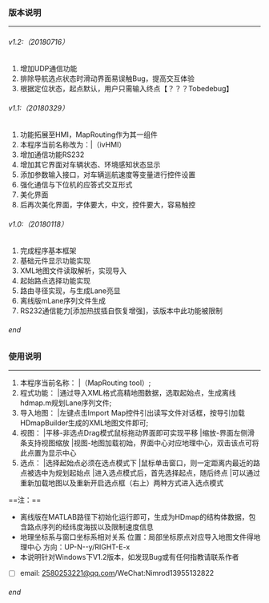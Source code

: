 ### 版本说明

---

###### v1.2:（20180716）
1. 增加UDP通信功能
2. 排除导航选点状态时滑动界面易误触Bug，提高交互体验
3. 根据定位状态，起点默认，用户只需输入终点【？？？Tobedebug】

###### v1.1:（20180329）
1. 功能拓展至HMI，MapRouting作为其一组件
2. 本程序当前名称改为：|（ivHMI）
3. 增加通信功能RS232
4. 增加其它界面对车辆状态、环境感知状态显示
5. 添加参数输入接口，对车辆巡航速度等变量进行控件设置
6. 强化通信与下位机的应答式交互形式
7. 美化界面
8. 后再次美化界面，字体要大，中文，控件要大，容易触控

###### v1.0:（20180118）
1. 完成程序基本框架
2. 基础元件显示功能实现
3. XML地图文件读取解析，实现导入
4. 起始路点选择功能实现
5. 路由寻径实现，与生成Lane亮显
6. 离线版mLane序列文件生成
7. RS232通信能力[添加热拔插自恢复增强]，该版本中此功能被限制
###### end



### 使用说明

---

1. 本程序当前名称：
    |（MapRouting tool）;
2. 程式功能：
	|通过导入XML格式高精地图数据，选取起始点，生成离线hdmap.m规划Lane序列文件;
3. 导入地图：
 	|左键点击Import Map控件引出读写文件对话框，按导引加载HDmapBuilder生成的XML地图文件即可;
4. 视图：
        |平移-非选点Drag模式鼠标拖动界面即可实现平移
	|缩放-界面左侧滑条支持视图缩放
	|视图-地图加载初始，界面中心对应地理中心，双击该点可将此点置为显示中心
6. 选点：
	|选择起始点必须在选点模式下
        |鼠标单击窗口，则一定距离内最近的路点被选中为规划起始点
	|进入选点模式后，首先选择起点，随后终点
	|可以通过重新加载地图以及重新开启选点框（右上）两种方式进入选点模式

==注：==
-  离线版在MATLAB路径下初始化运行即可，生成为HDmap的结构体数据，包含路点序列的经纬度海拔以及限制速度信息
-  地理坐标系与窗口坐标系相对关系
   位置：局部坐标原点对应导入地图文件得地理中心
   方向：UP-N--y/RIGHT-E-x
- 本说明针对Windows下V1.2版本，如发现Bug或有任何指教请联系作者
- [ ] email: 2580253221@qq.com/WeChat:Nimrod13955132822	

###### end
